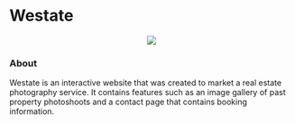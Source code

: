 # Westate
<p align="center">
  <img src="https://user-images.githubusercontent.com/89663787/187311649-c72cc048-d4f5-4909-b482-0fc2bb7d794c.png">
</p>

### About
Westate is an interactive website that was created to market a real estate photography service. It contains features such as an image gallery of past property photoshoots and a contact page that contains booking information.
